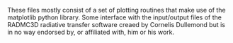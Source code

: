 These files mostly consist of a set of plotting routines that make use of the
matplotlib python library. Some interface with the input/output files of the
RADMC3D radiative transfer software creaed by Cornelis Dullemond but is in no
way endorsed by, or affiliated with, him or his work.
